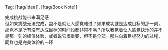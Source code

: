 Tag: [[tag/Idea]], [[tag/Book Note]]

完成挑战能带来满足感  
但如果挑战无法完成，岂不是就让人感觉难过？如果成功就是达成目标的那一刻，那岂不是所有没有达成目标的时间段都非常不满？所以我觉着让人感觉快乐的并不是那一刻的峰值体验，或者说它很重要，但不是全部。那些向着目标努力的过程，同样也是完美体验的一环